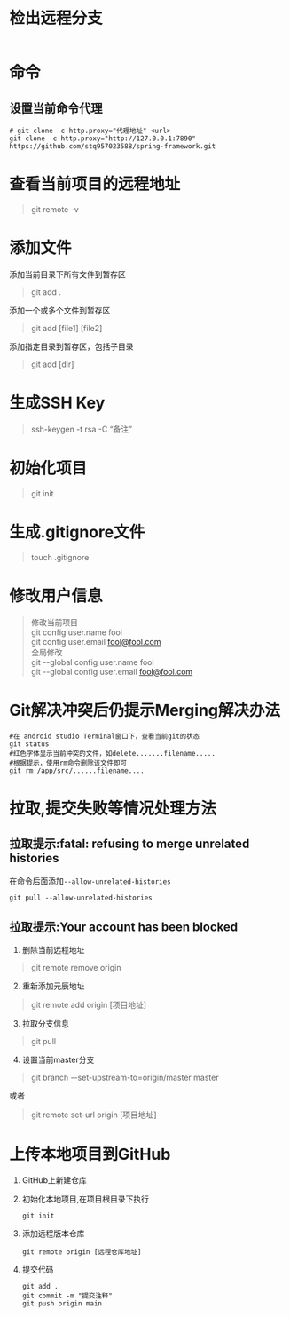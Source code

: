 # 检出远程分支

```shell
```



# 命令

## 设置当前命令代理

```shell
# git clone -c http.proxy="代理地址" <url>
git clone -c http.proxy="http://127.0.0.1:7890" https://github.com/stq957023588/spring-framework.git
```



# 查看当前项目的远程地址

> git remote -v

# 添加文件

添加当前目录下所有文件到暂存区
> git add .

添加一个或多个文件到暂存区
> git add [file1] [file2]

添加指定目录到暂存区，包括子目录
> git add [dir]

# 生成SSH Key

> ssh-keygen -t rsa -C “备注”

# 初始化项目

> git init

# 生成.gitignore文件

> touch .gitignore

# 修改用户信息

> 修改当前项目   
> git config user.name fool   
> git config user.email fool@fool.com  
> 全局修改   
> git --global config user.name fool     
> git --global config user.email fool@fool.com

# Git解决冲突后仍提示Merging解决办法

```shell
#在 android studio Terminal窗口下，查看当前git的状态
git status
#红色字体显示当前冲突的文件，如delete.......filename.....
#根据提示，使用rm命令删除该文件即可
git rm /app/src/......filename....

```



# 拉取,提交失败等情况处理方法

## 拉取提示:fatal: refusing to merge unrelated histories

在命令后面添加``--allow-unrelated-histories``

```shell
git pull --allow-unrelated-histories
```

## 拉取提示:Your account has been blocked

1. 删除当前远程地址

> git remote remove origin

2. 重新添加元辰地址

> git remote add origin [项目地址]

3. 拉取分支信息

> git pull

4. 设置当前master分支

> git branch --set-upstream-to=origin/master master

或者
> git remote set-url origin [项目地址]

# 上传本地项目到GitHub

1. GitHub上新建仓库

2. 初始化本地项目,在项目根目录下执行

   ```shell
   git init
   ```

3. 添加远程版本仓库

   ```shell
   git remote origin [远程仓库地址]
   ```

4. 提交代码

   ```shell
   git add .
   git commit -m "提交注释"
   git push origin main
   ```

   

